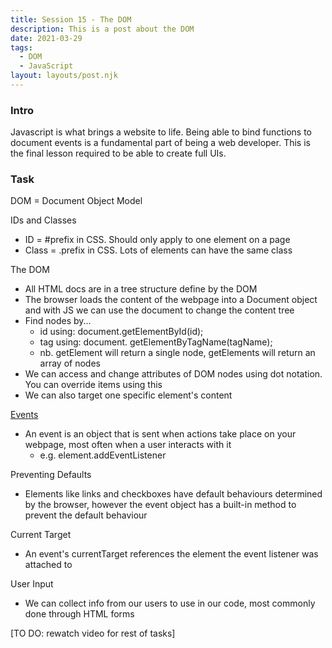 ```yaml
---
title: Session 15 - The DOM
description: This is a post about the DOM
date: 2021-03-29
tags:
  - DOM
  - JavaScript
layout: layouts/post.njk
---
```


### Intro

Javascript is what brings a website to life. Being able to bind functions to document events is a fundamental part of being a web developer. This is the final lesson required to be able to create full UIs.

### Task 

DOM = Document Object Model 

IDs and Classes
*   ID = #prefix in CSS. Should only apply to one element on a page 
*   Class = .prefix in CSS. Lots of elements can have the same class

The DOM
*   All HTML docs are in a tree structure define by the DOM
*   The browser loads the content of the webpage into a Document object and with JS we can use the document to change the content tree
*   Find nodes by... 
    *   id using: document.getElementById(id);
    *   tag using: document. getElementByTagName(tagName);
    *   nb. getElement will return a single node, getElements will return an array of nodes
*   We can access and change attributes of DOM nodes using dot notation. You can override items using this
* We can also target one specific element's content
 
<script>
  <img id='cake' src='img/cake.jpg' alt='pic of cake'/>
  //will return src attribute on image
  let imgCake = document.getElementById('cake');
  //set src to be a new image
  imgCake.src = 'img/new-cake.jpg'; 

//you can also use source attributes 
  imgCake.setAttribute('src', 'url');

//change styles
let pageBody = document.getElementByTagName('body')[0];
pageBody.style.color = 'red'; 
</script>

[Events](https://developer.mozilla.org/en-US/docs/Web/Events)
* An event is an object that is sent when actions take place on your webpage, most often when a user interacts with it 
  * e.g. element.addEventListener 

Preventing Defaults
* Elements like links and checkboxes have default behaviours determined by the browser, however the event object has a built-in method to prevent the default behaviour 

Current Target 
* An event's currentTarget references the element the event listener was attached to 

User Input
* We can collect info from our users to use in our code, most commonly done through HTML forms 

[TO DO: rewatch video for rest of tasks]
